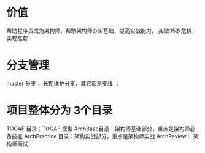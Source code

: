 # 价值
   帮助程序员成为架构师，帮助架构师夯实基础，提高实战能力， 突破35岁危机，实现高薪

# 分支管理
  master 分支 ，长期维护分支，其它都是支线 ；

# 项目整体分为 3个目录
  TOGAF 目录：TOGAF 模型
  ArchBase目录：架构师基础部分，重点是架构师必备技能
  ArchPractice 目录：架构实战部分，重点是架构师实战
  ArchReview： 架构师面试






